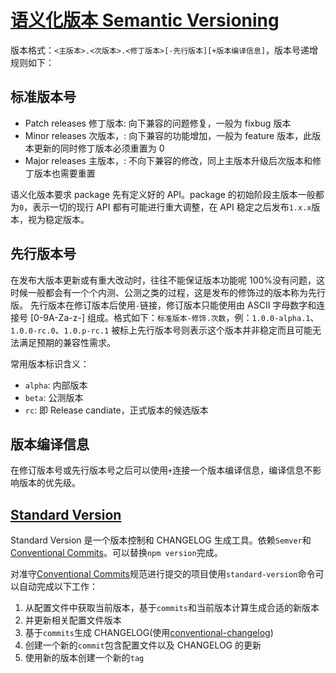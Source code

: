 # [语义化版本 Semantic Versioning](https://semver.org/)

版本格式：`<主版本>.<次版本>.<修丁版本>[-先行版本][+版本编译信息]`，版本号递增规则如下：

## 标准版本号

- Patch releases 修丁版本: 向下兼容的问题修复，一般为 fixbug 版本
- Minor releases 次版本，: 向下兼容的功能增加，一般为 feature 版本，此版本更新的同时修丁版本必须重置为 0
- Major releases 主版本，: 不向下兼容的修改，同上主版本升级后次版本和修丁版本也需要重置

语义化版本要求 package 先有定义好的 API。package 的初始阶段主版本一般都为`0`，表示一切的现行 API 都有可能进行重大调整，在 API 稳定之后发布`1.x.x`版本，视为稳定版本。

## 先行版本号

在发布大版本更新或有重大改动时，往往不能保证版本功能呢 100%没有问题，这时候一般都会有一个个内测、公测之类的过程，这是发布的修饰过的版本称为先行版。
先行版本在修订版本后使用`-`链接，修订版本只能使用由 ASCII 字母数字和连接号 [0-9A-Za-z-] 组成。格式如下：`标准版本-修饰.次数`，例：`1.0.0-alpha.1`、`1.0.0-rc.0`、`1.0.p-rc.1`
被标上先行版本号则表示这个版本并非稳定而且可能无法满足预期的兼容性需求。

常用版本标识含义：

- `alpha`: 内部版本
- `beta`: 公测版本
- `rc`: 即 Release candiate，正式版本的候选版本

## 版本编译信息

在修订版本号或先行版本号之后可以使用`+`连接一个版本编译信息，编译信息不影响版本的优先级。

## [Standard Version](https://github.com/conventional-changelog/standard-version)

Standard Version 是一个版本控制和 CHANGELOG 生成工具。依赖`Semver`和[Conventional Commits](./Conventional%20Commits.md)。可以替换`npm version`完成。

对准守[Conventional Commits](./Conventional%20Commits.md)规范进行提交的项目使用`standard-version`命令可以自动完成以下工作：

1. 从配置文件中获取当前版本，基于`commits`和当前版本计算生成合适的新版本
2. 并更新相关配置文件版本
3. 基于`commits`生成 CHANGELOG(使用[conventional-changelog](https://github.com/conventional-changelog/conventional-changelog))
4. 创建一个新的`commit`包含配置文件以及 CHANGELOG 的更新
5. 使用新的版本创建一个新的`tag`
